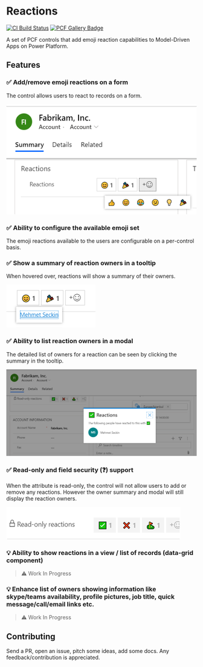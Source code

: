 # Reactions

[![CI Build Status](https://dev.azure.com/mtseckin/Reactions/_apis/build/status/CI?branchName=master)](https://dev.azure.com/mtseckin/Reactions/_build/latest?definitionId=8&branchName=master)
[![PCF Gallery Badge](https://img.shields.io/badge/PCF%20Gallery-published-brightgreen)](https://pcf.gallery/reactions/)

A set of PCF controls that add emoji reaction capabilities to Model-Driven Apps on Power Platform.

## Features

### ✅ Add/remove emoji reactions on a form

The control allows users to react to records on a form.

![Reactions on form](assets/reactions-on-form.png)

### ✅ Ability to configure the available emoji set

The emoji reactions available to the users are configurable on a per-control basis.

### ✅ Show a summary of reaction owners in a tooltip

When hovered over, reactions will show a summary of their owners.

![Owner Summary](assets/owner-summary.png)

### ✅ Ability to list reaction owners in a modal

The detailed list of owners for a reaction can be seen by clicking the summary in the tooltip. 

![Owner List](assets/owners-modal.png)

### ✅ Read-only and field security (❓) support

When the attribute is read-only, the control will not allow users to add or remove any reactions. However the owner summary and modal will still display the reaction owners.

![Read-only support](assets/read-only-support.png)

### 💡 Ability to show reactions in a view / list of records (data-grid component)

> ⚠️ Work In Progress

### 💡 Enhance list of owners showing information like skype/teams availability, profile pictures, job title, quick message/call/email links etc.

> ⚠️ Work In Progress

## Contributing

Send a PR, open an issue, pitch some ideas, add some docs. Any feedback/contribution is appreciated.
